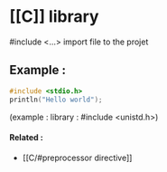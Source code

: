 # [[C]] library
\#include <...>	import file to the projet 

## Example : 
```C
#include <stdio.h>
println("Hello world");
```
(example : library : \#include <unistd.h>)


#### Related :
- [[C/#preprocessor directive]]
